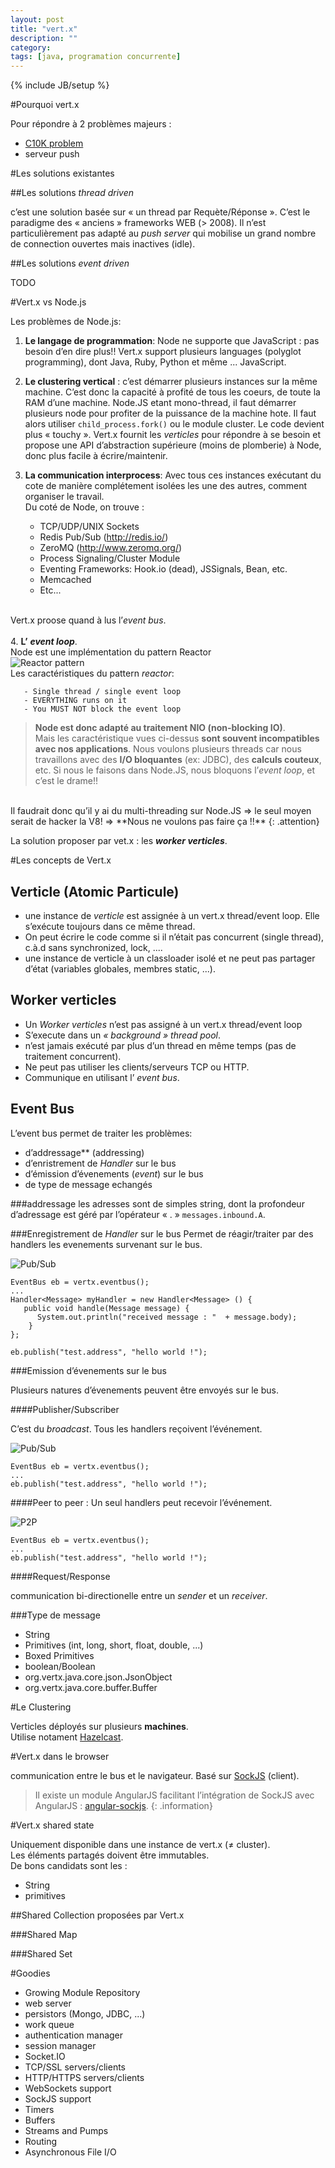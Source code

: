 ```yaml
---
layout: post
title: "vert.x"
description: ""
category: 
tags: [java, programation concurrente]
---
```

{% include JB/setup %}

#Pourquoi vert.x

Pour répondre à 2 problèmes majeurs :

  - [C10K problem](http://fr.wikipedia.org/wiki/C10k_problem)
  - serveur push

#Les solutions existantes

##Les solutions _thread driven_

c’est une solution basée sur « un thread par Requète/Réponse ». 
C’est le paradigme des « anciens » frameworks WEB (> 2008). Il n’est particulièrement pas adapté au _push server_ qui mobilise un grand nombre de connection ouvertes mais inactives (idle).

##Les solutions _event driven_

TODO


#Vert.x vs Node.js

Les problèmes de Node.js:

  1. **Le langage de programmation**: Node ne supporte que JavaScript : pas besoin d’en dire plus!! Vert.x support plusieurs languages (polyglot programming), dont Java, Ruby, Python et même ... JavaScript.
  
  2. **Le clustering vertical** : c’est démarrer plusieurs instances sur la même machine. C’est donc la capacité à profité de tous les coeurs, de toute la RAM d’une machine. Node.JS etant mono-thread, il faut démarrer plusieurs node pour profiter de la puissance de la machine hote. Il faut alors utiliser `child_process.fork()` ou le module cluster. Le code devient plus « touchy ». Vert.x fournit les _verticles_ pour répondre à se besoin et propose une API d’abstraction supérieure (moins de plomberie) à Node, donc plus facile à écrire/maintenir.
  
  3. **La communication interprocess**: Avec tous ces instances exécutant du cote de manière complétement isolées les une des autres, comment organiser le travail.  
Du coté de Node, on trouve :  
      - TCP/UDP/UNIX Sockets      - Redis Pub/Sub (http://redis.io/)      - ZeroMQ (http://www.zeromq.org/)      - Process Signaling/Cluster Module      - Eventing Frameworks: Hook.io (dead), JSSignals,Bean, etc.      - Memcached      - Etc... 
      <br>  
   Vert.x proose quand à lus l’_event bus_.
 <br>
 <br>
  4. **L’** **_event loop_**.  
  Node est une implémentation du pattern Reactor  
  ![Reactor pattern](/assets/images/vertx/vertx_reactor_pattern.png)   
  Les caractéristiques du pattern _reactor_: 
  
       - Single thread / single event loop       - EVERYTHING runs on it       - You MUST NOT block the event loop

>**Node est donc adapté au traitement NIO (non-blocking IO)**.  
Mais les caractéristique vues ci-dessus **sont souvent incompatibles avec nos applications**. Nous voulons plusieurs threads car nous travaillons avec des **I/O bloquantes** (ex: JDBC), des **calculs couteux**, etc. Si nous le faisons dans Node.JS, nous bloquons l’_event loop_, et c’est le drame!!
<br>
Il faudrait donc qu’il y ai du multi-threading sur Node.JS => le seul moyen serait de hacker la V8!  
=> **Nous ne voulons pas faire ça !!**
{: .attention}

La solution proposer par vet.x : les _**worker verticles**_.



#Les concepts de Vert.x

## Verticle (Atomic Particule)
  
  - une instance de _verticle_ est assignée à un vert.x thread/event loop. Elle s’exécute toujours dans ce même thread. 
  - On peut écrire le code comme si il n’était pas concurrent (single thread), c.à.d sans synchronized, lock, ....
  - une instance de verticle à un classloader isolé et ne peut pas partager d’état (variables globales, membres static, ...).

## Worker verticles

  - Un _Worker verticles_ n’est pas assigné à un vert.x thread/event loop  - S’execute dans un _« background » thread pool_.   - n’est jamais exécuté par plus d’un thread en même temps (pas de traitement concurrent).  - Ne peut pas utiliser les clients/serveurs TCP ou HTTP.  - Communique en utilisant l’ _event bus_.  

## Event Bus

L’event bus permet de traiter les problèmes:

  - d’addressage** (addressing)
  - d’enristrement de _Handler_ sur le bus
  - d’émission d’évenements (_event_) sur le bus
  - de type de message echangés

###addressage
  les adresses sont de simples string, dont la profondeur d’adressage est géré par l’opérateur « . » `messages.inbound.A`.
  
###Enregistrement de _Handler_ sur le bus
Permet de réagir/traiter par des handlers les evenements survenant sur le bus.

  ![Pub/Sub](/assets/images/vertx/vertx_handlers.png)
   
    EventBus eb = vertx.eventbus();
    ...
    Handler<Message> myHandler = new Handler<Message> () {
       public void handle(Message message) {
          System.out.println("received message : "  + message.body);
        }
    };
    
    eb.publish("test.address", "hello world !");
  
###Emission d’évenements sur le bus

Plusieurs natures d’évenements peuvent être envoyés sur le bus. 

####Publisher/Subscriber

 C’est du _broadcast_. Tous les handlers reçoivent l’événement. 
 
   ![Pub/Sub](/assets/images/vertx/vertx_pub_sub_event.png) 
    
    EventBus eb = vertx.eventbus();
    ...
    eb.publish("test.address", "hello world !");


####Peer to peer : Un seul handlers peut recevoir  l’événement. 

  ![P2P](/assets/images/vertx/vertx_p2p_event.png)
  
    EventBus eb = vertx.eventbus();
    ...
    eb.publish("test.address", "hello world !");


####Request/Response

communication bi-directionelle entre un _sender_ et un _receiver_.


###Type de message
  
  - String  - Primitives (int, long, short, float, double, ...)  - Boxed Primitives  - boolean/Boolean  - org.vertx.java.core.json.JsonObject  - org.vertx.java.core.buffer.Buffer 

#Le Clustering

Verticles déployés sur plusieurs **machines**.  
Utilise notament [Hazelcast](https://github.com/hazelcast/hazelcast).

#Vert.x dans le browser

communication entre le bus et le navigateur. Basé sur [SockJS](https://github.com/sockjs/sockjs-client) (client).

>Il existe un module AngularJS facilitant l’intégration de SockJS avec AngularJS : [angular-sockjs](https://github.com/bendrucker/angular-sockjs).
{: .information}

#Vert.x shared state

Uniquement disponible dans une instance de vert.x (≠ cluster).  
Les éléments partagés doivent être immutables.  
De bons candidats sont les : 
  
  - String
  - primitives

##Shared Collection proposées par Vert.x

###Shared Map

###Shared Set


#Goodies
  - Growing Module Repository
  - web server
  - persistors (Mongo, JDBC, ...)
  - work queue
  - authentication manager
  - session manager
  - Socket.IO
  - TCP/SSL servers/clients
  - HTTP/HTTPS servers/clients
  - WebSockets support
  - SockJS support
  - Timers
  - Buffers
  - Streams and Pumps
  - Routing
  - Asynchronous File I/O


